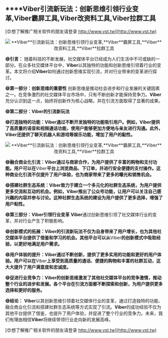 ## ****Viber**引流新玩法：创新思维引领行业变革,**Viber**霸屏工具,**Viber**改资料工具,**Viber**拉群工具**

[😍想了解推广相关软件的朋友请登录 http://www.vst.tw](http://www.vst.tw)

 <center><img src="https://vst.tw/MP4/tuiguang/png/2.png" alt="**Viber**引流新玩法：创新思维引领行业变革,**Viber**霸屏工具,**Viber**改资料工具,**Viber**拉群工具"></center>

**😄引言：**
随着科技的不断发展，社交媒体平台已经成为人们生活中不可或缺的一部分。在众多社交媒体平台中，**Viber**以其独特的功能和创新思维引领着行业的变革。本文将介绍**Viber**如何通过创新思维实现引流，并对行业带来的变革进行探讨。

**😄第一部分：创新思维的重要性**
创新思维是推动社会进步和行业发展的关键因素之一。在竞争激烈的社交媒体平台市场中，只有不断创新才能保持竞争力。**Viber**充分认识到这一点，始终将创新作为核心战略，并在引流方面取得了显著的成果。

**😄第二部分：**Viber**的引流新玩法**

**😄打造独特的功能：**Viber**通过不断开发独特的功能吸引用户。例如，**Viber**提供了高质量的语音和视频通话功能，使用户能够更加方便地与亲友进行沟通。此外，**Viber**还提供了聊天机器人和游戏等娱乐功能，增加了用户的黏性。**

 <center><img src="https://vst.tw/MP4/tuiguang/png/8.png" alt="**Viber**引流新玩法：创新思维引领行业变革,**Viber**霸屏工具,**Viber**改资料工具,**Viber**拉群工具"></center>

**😄融合商业化引流：**Viber**通过与商家合作，为用户提供了丰富的购物和支付功能。用户可以在**Viber**平台上浏览商品、下订单，并进行安全便捷的支付操作。这种商业化引流不仅提升了用户体验，也为商家带来了更多的曝光和销售机会。**

**😄搭建社群生态系统：**Viber**致力于建立一个多元化的社群生态系统，为用户提供更多交流和互动的机会。例如，**Viber**推出了公众号功能，让用户可以关注自己感兴趣的内容并参与讨论。这种社群生态系统的建设为用户提供了更多选择，增强了用户粘性。**

**😄第三部分：**Viber**引领行业变革**
**Viber**通过创新思维引领了社交媒体行业的变革，并对行业产生了积极影响。

**😄创新模式的拓展：**Viber**的引流新玩法不仅为自身带来了用户增长，也为其他社交媒体平台提供了借鉴和学习的机会。其他平台可以从**Viber**的创新模式中吸取经验，以更好地满足用户需求。**

**😄用户体验的提升：**Viber**通过不断创新，提供了更多实用的功能和更好的用户体验。用户可以在**Viber**上享受到高质量的通话、便捷的购物和丰富的社群互动，这大大提升了用户满意度和忠诚度。**

**😄促进行业竞争力：**Viber**的创新思维激发了其他社交媒体平台的竞争激情，推动整个行业的进步和发展。各个平台在引流方面都不断探索和创新，为用户提供更多选择和更好的服务。**

**😄结论：**
**Viber**以其创新思维引领着社交媒体行业的变革，通过打造独特的功能、融合商业化引流和搭建社群生态系统等方式实现了引流。**Viber**的成功经验不仅为其他平台提供了借鉴，也提升了用户体验，并促进了整个行业的竞争力。未来，我们有理由相信**Viber**将继续带领行业走向新的发展高峰。

[😍想了解推广相关软件的朋友请登录 http://www.vst.tw](http://www.vst.tw)



